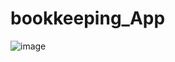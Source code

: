 # bookkeeping_App
![image](https://github.com/chunjai369/bookkeeping_App/tree/master/image/222.JPG)
